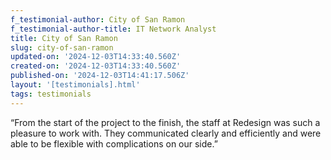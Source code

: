 ```yaml
---
f_testimonial-author: City of San Ramon
f_testimonial-author-title: IT Network Analyst
title: City of San Ramon
slug: city-of-san-ramon
updated-on: '2024-12-03T14:33:40.560Z'
created-on: '2024-12-03T14:33:40.560Z'
published-on: '2024-12-03T14:41:17.506Z'
layout: '[testimonials].html'
tags: testimonials
---
```


“From the start of the project to the finish, the staff at Redesign was such a pleasure to work with. They communicated clearly and efficiently and were able to be flexible with complications on our side.”
